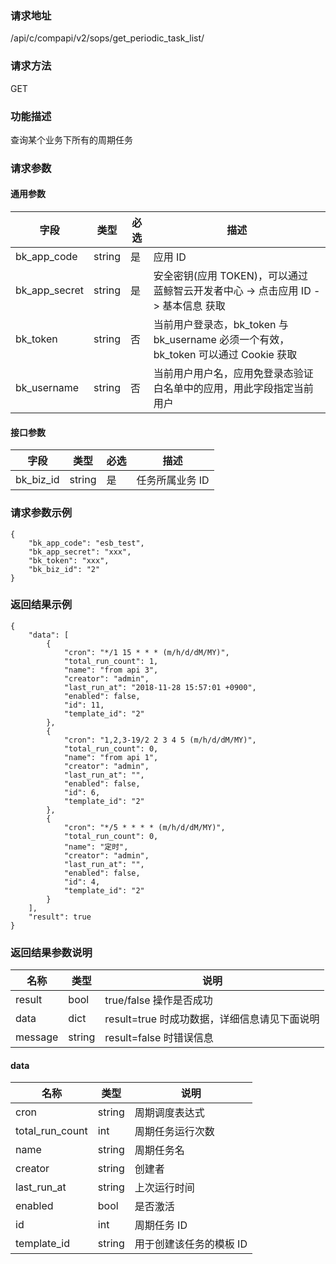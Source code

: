 
### 请求地址

/api/c/compapi/v2/sops/get_periodic_task_list/



### 请求方法

GET


### 功能描述

查询某个业务下所有的周期任务

### 请求参数


#### 通用参数

| 字段 | 类型 | 必选 |  描述 |
|-----------|------------|--------|------------|
| bk_app_code  |  string    | 是 | 应用 ID     |
| bk_app_secret|  string    | 是 | 安全密钥(应用 TOKEN)，可以通过 蓝鲸智云开发者中心 -&gt; 点击应用 ID -&gt; 基本信息 获取 |
| bk_token     |  string    | 否 | 当前用户登录态，bk_token 与 bk_username 必须一个有效，bk_token 可以通过 Cookie 获取 |
| bk_username  |  string    | 否 | 当前用户用户名，应用免登录态验证白名单中的应用，用此字段指定当前用户 |

#### 接口参数

| 字段          |  类型       | 必选   |  描述             |
|---------------|------------|--------|------------------|
|   bk_biz_id    |   string     |   是   |  任务所属业务 ID |

### 请求参数示例

```plain
{
    "bk_app_code": "esb_test",
    "bk_app_secret": "xxx",
    "bk_token": "xxx",
    "bk_biz_id": "2"
}
```

### 返回结果示例

```plain
{
    "data": [
        {
            "cron": "*/1 15 * * * (m/h/d/dM/MY)",
            "total_run_count": 1,
            "name": "from api 3",
            "creator": "admin",
            "last_run_at": "2018-11-28 15:57:01 +0900",
            "enabled": false,
            "id": 11,
            "template_id": "2"
        },
        {
            "cron": "1,2,3-19/2 2 3 4 5 (m/h/d/dM/MY)",
            "total_run_count": 0,
            "name": "from api 1",
            "creator": "admin",
            "last_run_at": "",
            "enabled": false,
            "id": 6,
            "template_id": "2"
        },
        {
            "cron": "*/5 * * * * (m/h/d/dM/MY)",
            "total_run_count": 0,
            "name": "定时",
            "creator": "admin",
            "last_run_at": "",
            "enabled": false,
            "id": 4,
            "template_id": "2"
        }
    ],
    "result": true
}
```

### 返回结果参数说明

|   名称   |  类型  |           说明             |
| ------------ | ---------- | ------------------------------ |
|  result      |    bool    |      true/false 操作是否成功     |
|  data        |    dict      |      result=true 时成功数据，详细信息请见下面说明     |
|  message        |    string      |      result=false 时错误信息     |

#### data

|   名称   |  类型  |           说明             |
| ------------ | ---------- | ------------------------------ |
|  cron      |    string    |      周期调度表达式    |
|  total_run_count      |    int    |    周期任务运行次数   |
|  name      |    string    |    周期任务名   |
|  creator      |    string    |    创建者   |
|  last_run_at      |    string    |    上次运行时间   |
|  enabled      |    bool    |    是否激活   |
|  id      |    int    |    周期任务 ID   |
|  template_id      |    string    |    用于创建该任务的模板 ID   |